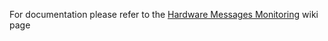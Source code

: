 For documentation please refer to the [Hardware Messages Monitoring](https://github.com/Mellanox/mlxsw/wiki/Hardware-Messages-Monitoring)
wiki page
